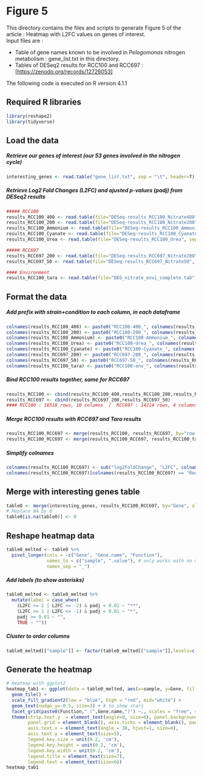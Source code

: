 # Figure 5
This directory contains the files and scripts to generate Figure 5 of the article : Heatmap with L2FC values on genes of interest.  
Input files are :  
- Table of gene names known to be involved in *Pelagomonas* nitrogen metabolism : gene_list.txt in this directory.
- Tables of DESeq2 results for RCC100 and RCC697 : [https://zenodo.org/records/12726053]

The following code is executed on R version 4.1.1  

## Required R libraries
```r
library(reshape2)
library(tidyverse)
```

## Load the data

##### Retrieve our genes of interest (our 53 genes involved in the nitrogen cycle)
```r
interesting_genes <- read.table("gene_list.txt", sep = "\t", header=T)
```

##### Retrieve Log2 Fold Changes (L2FC) and ajusted p-values (padj) from DESeq2 results
```r
##### RCC100
results_RCC100_400 <- read.table(file="DESeq-results_RCC100_Nitrate400", sep = "\t", header=T)[,c(2,5)]
results_RCC100_200 <- read.table(file="DESeq-results_RCC100_Nitrate200", sep = "\t", header=T)[,c(2,5)]
results_RCC100_Ammonium <- read.table(file="DESeq-results_RCC100_Ammonium", sep = "\t", header=T)[,c(2,5)]
results_RCC100_Cyanate <- read.table(file="DESeq-results_RCC100_Cyanate", sep = "\t", header=T)[,c(2,5)]
results_RCC100_Urea <- read.table(file="DESeq-results_RCC100_Urea", sep = "\t", header=T)[,c(2,5)]

##### RCC697
results_RCC697_200 <- read.table(file="DESeq-results_RCC697_Nitrate200", sep = "\t", header=T)[,c(2,5)]
results_RCC697_50 <- read.table(file="DESeq-results_RCC697_Nitrate50", sep = "\t", header=T)[,c(2,5)]

#### Environment
results_RCC100_tara <- read.table(file="DEG_nitrate_envi_complete.tab", sep = "\t", header=T)[,c(2,6)]
```

## Format the data
##### Add prefix with strain+condition to each column, in each dataframe
```r
colnames(results_RCC100_400) <- paste0("RCC100-400_", colnames(results_RCC100_400))
colnames(results_RCC100_200) <- paste0("RCC100-200_", colnames(results_RCC100_200))
colnames(results_RCC100_Ammonium) <- paste0("RCC100-Ammonium_", colnames(results_RCC100_Ammonium))
colnames(results_RCC100_Urea) <- paste0("RCC100-Urea_", colnames(results_RCC100_Urea))
colnames(results_RCC100_Cyanate) <- paste0("RCC100-Cyanate_", colnames(results_RCC100_Cyanate))
colnames(results_RCC697_200) <- paste0("RCC697-200_", colnames(results_RCC697_200))
colnames(results_RCC697_50) <- paste0("RCC697-50_", colnames(results_RCC697_50))
colnames(results_RCC100_tara) <- paste0("RCC100-env_", colnames(results_RCC100_tara))
```

##### Bind RCC100 results together, same for RCC697
```r
results_RCC100 <- cbind(results_RCC100_400,results_RCC100_200,results_RCC100_Ammonium,results_RCC100_Urea,results_RCC100_Cyanate)
results_RCC697 <- cbind(results_RCC697_200,results_RCC697_50)
#### RCC100 : 16518 rows, 10 columns  /  RCC697 : 14214 rows, 4 columns (3 genes are not in RCC100 results)
```

##### Merge RCC100 results with RCC697 and Tara results
```r
results_RCC100_RCC697 <- merge(results_RCC100, results_RCC697, by="row.names", all.x=T, all.y=T) # 16521 rows, 15 columns
results_RCC100_RCC697 <- merge(results_RCC100_RCC697, results_RCC100_tara, by.x="Row.names", by.y="row.names", all.x=T, all.y=T) # 16521 rows, 17 columns
```

##### Simplify colnames
```r
colnames(results_RCC100_RCC697) <- sub("log2FoldChange", "L2FC", colnames(results_RCC100_RCC697))
colnames(results_RCC100_RCC697)[colnames(results_RCC100_RCC697) == "Row.names"] <- "Gene"
```

## Merge with interesting genes table
```r
table0 <- merge(interesting_genes, results_RCC100_RCC697, by="Gene", all.x=F, all.y=F) # 52 rows, 17 columns
# Replace NA by 0
table0[is.na(table0)] <- 0
```

## Reshape heatmap data
```r
table0_melted <- table0 %>%
  pivot_longer(cols = -c("Gene", "Gene.name", "Function"),
               names_to = c("sample", ".value"), # only works with no majuscules
               names_sep = "_")
```
##### Add labels (to show asterisks)
```r
table0_melted <- table0_melted %>%
  mutate(label = case_when(
    (L2FC >= 2 | L2FC <= -2) & padj < 0.01 ~ "**",
    (L2FC >= 1 | L2FC <= -1) & padj < 0.01 ~ "*",
    padj >= 0.01 ~ "",
    TRUE ~ ""))
```
##### Cluster to order columns
```r
table0_melted[["sample"]] <- factor(table0_melted[["sample"]],levels=c("RCC100-env","RCC697-200","RCC697-50","RCC100-400","RCC100-200","RCC100-Ammonium","RCC100-Cyanate","RCC100-Urea"))
```

## Generate the heatmap
```r
# Heatmap with ggplot2
heatmap_tab1 <- ggplot(data = table0_melted, aes(x=sample, y=Gene, fill=L2FC, label=label)) +
  geom_tile() +
  scale_fill_gradient2(low = "blue", high = "red", mid="white") +
  geom_text(nudge_y=-0.5, size=3) + # to show stars
  facet_grid(paste0(Function," (",Gene.name,")") ~., scales = "free", space = "free") +
  theme(strip.text.y  = element_text(angle=0, size=6), panel.background = element_blank(),
        panel.grid = element_blank(), axis.ticks = element_blank(), panel.spacing=unit(0.1, "lines"),
        axis.text.x = element_text(angle = 30, hjust=1, size=6),
        axis.text.y = element_text(size=5),
        legend.key.size = unit(0.2, 'cm'), 
        legend.key.height = unit(0.2, 'cm'), 
        legend.key.width = unit(0.2, 'cm'), 
        legend.title = element_text(size=7), 
        legend.text = element_text(size=6)) 
heatmap_tab1
```
